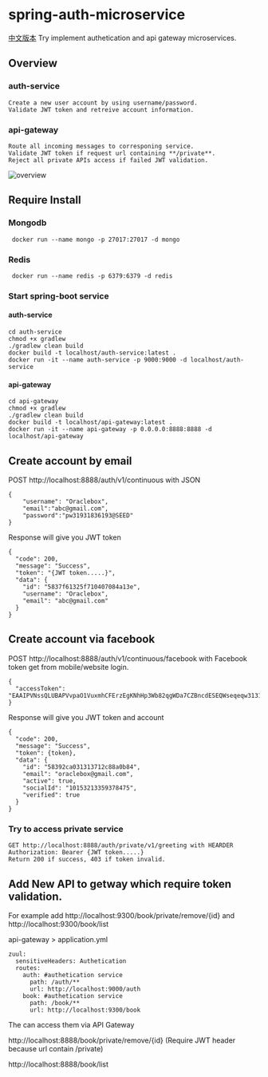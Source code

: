 # spring-auth-microservice
[中文版本](README_CN.md)
Try implement authetication and api gateway microservices.

## Overview
### auth-service
```
Create a new user account by using username/password.
Validate JWT token and retreive account information.
```
### api-gateway
```
Route all incoming messages to corresponing service.
Validate JWT token if request url containing **/private**.
Reject all private APIs access if failed JWT validation. 
```
![overview](https://raw.githubusercontent.com/oraclebox/spring-auth-microservice/master/docs/overview.png)

## Require Install 
### Mongodb 
```
 docker run --name mongo -p 27017:27017 -d mongo
```
### Redis
```
 docker run --name redis -p 6379:6379 -d redis
```
### Start spring-boot service
#### auth-service
```
cd auth-service
chmod +x gradlew
./gradlew clean build
docker build -t localhost/auth-service:latest .
docker run -it --name auth-service -p 9000:9000 -d localhost/auth-service
```

#### api-gateway
```
cd api-gateway
chmod +x gradlew
./gradlew clean build
docker build -t localhost/api-gateway:latest .
docker run -it --name api-gateway -p 0.0.0.0:8888:8888 -d localhost/api-gateway
```

## Create account by email
POST http://localhost:8888/auth/v1/continuous with JSON
```
{
	"username": "Oraclebox",
	"email":"abc@gmail.com",
	"password":"pw31931836193@SEED"
}
```
Response will give you JWT token
```
{
  "code": 200,
  "message": "Success",
  "token": "{JWT token.....}",
  "data": {
    "id": "5837f61325f710407084a13e",
    "username": "Oraclebox",
    "email": "abc@gmail.com"
  }
}
```

## Create account via facebook
POST http://localhost:8888/auth/v1/continuous/facebook with Facebook token get from mobile/website login.
```
{
  "accessToken": "EAAIPVNssQLUBAPVvpaO1VuxmhCFErzEgKNhHp3Wb82qgWDa7CZBncdESEQWseqeqw3131ZAsjGnuuVmPaiZATZBtlZAZABpFxQEVQ0uvQclVGxCEPZAR2gU1sTsk7tLbdKK2P8TxHP551W92TYltcrnObZATxSW3123sdwe1MT8cIx7Os78TO52jELx0dnZBtmUuEZAUmfFAFYnwewQZewD"
}
```
Response will give you JWT token and account
```
{
  "code": 200,
  "message": "Success",
  "token": {token},
  "data": {
    "id": "58392ca031313712c88a0b84",
    "email": "oraclebox@gmail.com",
    "active": true,
    "socialId": "10153213359378475",
    "verified": true
  }
}
```

### Try to access private service
```
GET http://localhost:8888/auth/private/v1/greeting with HEARDER
Authorization: Bearer {JWT token.....}
Return 200 if success, 403 if token invalid.
```
## Add New API to getway which require token validation. 
For example add http://localhost:9300/book/private/remove/{id} and http://localhost:9300/book/list

api-gateway > application.yml
```
zuul:
  sensitiveHeaders: Authetication
  routes:
    auth: #authetication service
      path: /auth/**
      url: http://localhost:9000/auth
    book: #authetication service
      path: /book/**
      url: http://localhost:9300/book      
```
The can access them via API Gateway

http://localhost:8888/book/private/remove/{id} (Require JWT header because url contain /private)

http://localhost:8888/book/list


